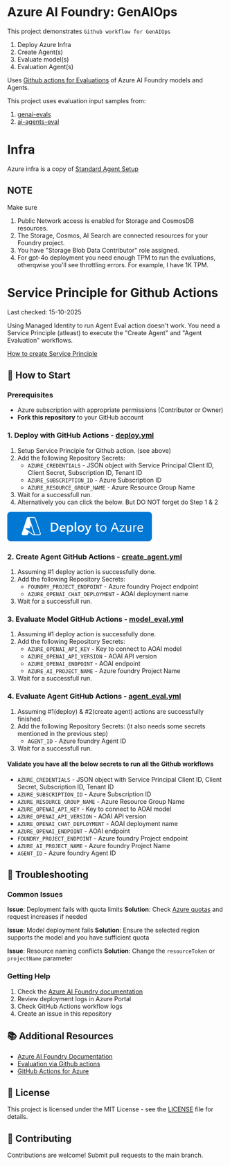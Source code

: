 # Azure AI Foundry: GenAIOps

This project demonstrates `Github workflow for GenAIOps` 
1. Deploy Azure Infra
2. Create Agent(s)
3. Evaluate model(s)
4. Evaluation Agent(s)

Uses [Github actions for Evaluations](https://learn.microsoft.com/en-us/azure/ai-foundry/how-to/evaluation-github-action?tabs=foundry-project) of Azure AI Foundry models and Agents.

This project uses evaluation input samples from:
1. [genai-evals](https://github.com/microsoft/genai-evals/blob/main/.github/.test_files/eval-input.jsonl)
2. [ai-agents-eval](https://github.com/microsoft/ai-agent-evals/tree/main/samples/data)

# Infra
Azure infra is a copy of [Standard Agent Setup](https://github.com/azure-ai-foundry/foundry-samples/blob/main/samples/microsoft/infrastructure-setup/41-standard-agent-setup/README.md)

## NOTE
Make sure 
1. Public Network access is enabled for Storage and CosmosDB resources. 
2. The Storage, Cosmos, AI Search are connected resources for your Foundry project.
3. You have "Storage Blob Data Contributor" role assigned. 
4. For gpt-4o deployment you need enough TPM to run the evaluations, otherqwise you'll see throttling errors. For example, I have 1K TPM.

# Service Principle for Github Actions
Last checked: 15-10-2025 

Using Managed Identity to run Agent Eval action doesn't work. You need a Service Principle (atleast) to execute the "Create Agent" and "Agent Evaluation" workflows.

[How to create Service Principle](https://learn.microsoft.com/en-us/azure/developer/github/connect-from-azure-secret)

## 🚀 How to Start

### Prerequisites

- Azure subscription with appropriate permissions (Contributor or Owner)
- **Fork this repository** to your GitHub account

### 1. Deploy with GitHub Actions - [deploy.yml](.github/workflows/deploy.yml)

1. Setup Service Principle for Github action. (see above)
2. Add the following Repository Secrets:
   - `AZURE_CREDENTIALS` - JSON object with Service Principal Client ID, Client Secret, Subscription ID, Tenant ID
   - `AZURE_SUBSCRIPTION_ID` - Azure Subscription ID
   - `AZURE_RESOURCE_GROUP_NAME` - Azure Resource Group Name
3. Wait for a successfull run.
4. Alternatively you can click the below. But DO NOT forget do Step 1 & 2

[![Deploy To Azure](https://raw.githubusercontent.com/Azure/azure-quickstart-templates/master/1-CONTRIBUTION-GUIDE/images/deploytoazure.svg?sanitize=true)](https://portal.azure.com/#create/Microsoft.Template/uri/https%3A%2F%2Fraw.githubusercontent.com%2Fazure-ai-foundry%2Ffoundry-samples%2Frefs%2Fheads%2Fmain%2Fsamples%2Fmicrosoft%2Finfrastructure-setup%2F41-standard-agent-setup%2Fazuredeploy.json) 

### 2. Create Agent GitHub Actions - [create_agent.yml](.github/workflows/create_agent.yml)

1. Assuming #1 deploy action is successfully done.
2. Add the following Repository Secrets:
   - `FOUNDRY_PROJECT_ENDPOINT` - Azure foundry Project endpoint
   - `AZURE_OPENAI_CHAT_DEPLOYMENT` - AOAI deployment name
3. Wait for a successfull run.

### 3. Evaluate Model GitHub Actions - [model_eval.yml](.github/workflows/model_eval.yml)

1. Assuming #1 deploy action is successfully done.
2. Add the following Repository Secrets:
   - `AZURE_OPENAI_API_KEY` - Key to connect to AOAI model
   - `AZURE_OPENAI_API_VERSION` - AOAI API version
   - `AZURE_OPENAI_ENDPOINT` - AOAI endpoint
   - `AZURE_AI_PROJECT_NAME` - Azure foundry Project Name
3. Wait for a successfull run.

### 4. Evaluate Agent GitHub Actions - [agent_eval.yml](.github/workflows/agent_eval.yml)

1. Assuming #1(deploy) & #2(create agent) actions are successfully finished.
2. Add the following Repository Secrets: (it also needs some secrets mentioned in the previous step)
   - `AGENT_ID` - Azure foundry Agent ID
3. Wait for a successfull run.

#### Validate you have all the below secrets to run all the Github workflows

   - `AZURE_CREDENTIALS` - JSON object with Service Principal Client ID, Client Secret, Subscription ID, Tenant ID
   - `AZURE_SUBSCRIPTION_ID` - Azure Subscription ID
   - `AZURE_RESOURCE_GROUP_NAME` - Azure Resource Group Name
   - `AZURE_OPENAI_API_KEY` - Key to connect to AOAI model
   - `AZURE_OPENAI_API_VERSION` - AOAI API version
   - `AZURE_OPENAI_CHAT_DEPLOYMENT` - AOAI deployment name
   - `AZURE_OPENAI_ENDPOINT` - AOAI endpoint
   - `FOUNDRY_PROJECT_ENDPOINT` - Azure foundry Project endpoint
   - `AZURE_AI_PROJECT_NAME` - Azure foundry Project Name
   - `AGENT_ID` - Azure foundry Agent ID

## 🔧 Troubleshooting

### Common Issues

**Issue**: Deployment fails with quota limits
**Solution**: Check [Azure quotas](https://docs.microsoft.com/en-us/azure/azure-resource-manager/management/azure-subscription-service-limits) and request increases if needed

**Issue**: Model deployment fails
**Solution**: Ensure the selected region supports the model and you have sufficient quota

**Issue**: Resource naming conflicts
**Solution**: Change the `resourceToken` or `projectName` parameter

### Getting Help

1. Check the [Azure AI Foundry documentation](https://docs.microsoft.com/en-us/azure/ai-studio/)
2. Review deployment logs in Azure Portal
3. Check GitHub Actions workflow logs
4. Create an issue in this repository

## 📚 Additional Resources

- [Azure AI Foundry Documentation](https://learn.microsoft.com/en-us/azure/ai-foundry/what-is-azure-ai-foundry)
- [Evaluation via Github actions](https://learn.microsoft.com/en-us/azure/ai-foundry/how-to/evaluation-github-action?tabs=foundry-project)
- [GitHub Actions for Azure](https://docs.microsoft.com/en-us/azure/developer/github/)

## 📄 License

This project is licensed under the MIT License - see the [LICENSE](LICENSE) file for details.

## 🤝 Contributing

Contributions are welcome! Submit pull requests to the main branch.

